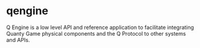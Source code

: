 # qengine
Q Engine is a low level API and reference application to facilitate integrating Quanty Game physical components and the Q Protocol to other systems and APIs.
